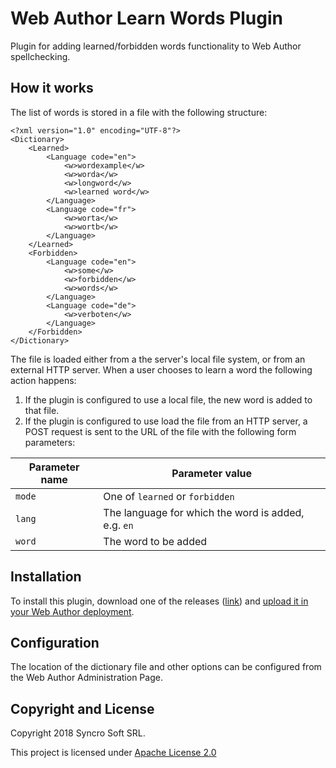 Web Author Learn Words Plugin
=============================

Plugin for adding learned/forbidden words functionality to Web Author spellchecking.

How it works
------------

The list of words is stored in a file with the following structure:

```
<?xml version="1.0" encoding="UTF-8"?>
<Dictionary>
    <Learned>
        <Language code="en">
            <w>wordexample</w>
            <w>worda</w>
            <w>longword</w>
            <w>learned word</w>
        </Language>
        <Language code="fr">
            <w>worta</w>
            <w>wortb</w>
        </Language>
    </Learned>
    <Forbidden>
        <Language code="en">
            <w>some</w>
            <w>forbidden</w>
            <w>words</w>
        </Language>
        <Language code="de">
            <w>verboten</w>
        </Language>
    </Forbidden>
</Dictionary>
```

The file is loaded either from a the server's local file system, or from an external HTTP server. When a user chooses to
learn a word the following action happens:
1. If the plugin is configured to use a local file, the new word is added to that file.
2. If the plugin is configured to use load the file from an HTTP server, a POST request is sent to the URL of the file
with the following form parameters:

| Parameter name | Parameter value                 |
| -------------- |-------------------------------- |
| `mode`         | One of `learned` or `forbidden` |
| `lang`         | The language for which the word is added, e.g. `en`     |
| `word`         | The word to be added            |

Installation
------------

To install this plugin, download one of the releases ([link](https://github.com/oxygenxml/web-author-learn-words-plugin/releases)) and [upload it in your Web Author deployment](https://www.oxygenxml.com/doc/ug-webauthor/topics/webapp-configure-plugins.html).

Configuration
-------------

The location of the dictionary file and other options can be configured from the Web Author Administration Page.

Copyright and License
---------------------
Copyright 2018 Syncro Soft SRL.

This project is licensed under [Apache License 2.0](https://github.com/oxygenxml/web-author-learn-words-plugin/blob/master/LICENSE)
